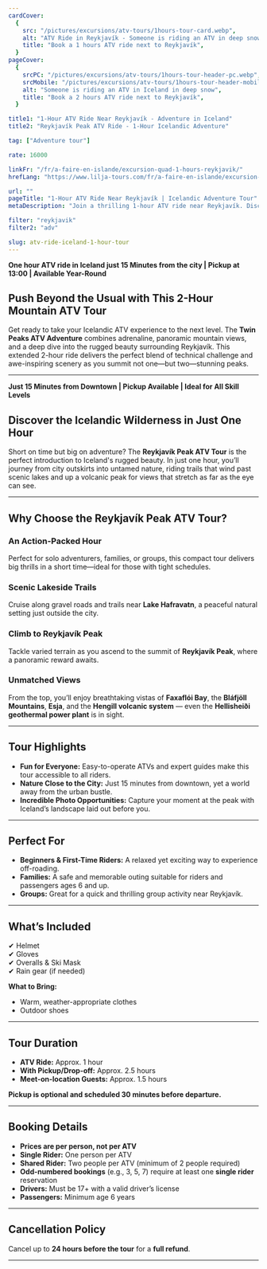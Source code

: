 ```yaml
---
cardCover:
  {
    src: "/pictures/excursions/atv-tours/1hours-tour-card.webp",
    alt: "ATV Ride in Reykjavík - Someone is riding an ATV in deep snow",
    title: "Book a 1 hours ATV ride next to Reykjavík",
  }
pageCover:
  {
    srcPC: "/pictures/excursions/atv-tours/1hours-tour-header-pc.webp",
    srcMobile: "/pictures/excursions/atv-tours/1hours-tour-header-mobile.webp",
    alt: "Someone is riding an ATV in Iceland in deep snow",
    title: "Book a 2 hours ATV ride next to Reykjavík",
  }

title1: "1-Hour ATV Ride Near Reykjavík - Adventure in Iceland"
title2: "Reykjavík Peak ATV Ride - 1-Hour Icelandic Adventure"

tag: ["Adventure tour"]

rate: 16000

linkFr: "/fr/a-faire-en-islande/excursion-quad-1-hours-reykjavik/"
hrefLang: "https://www.lilja-tours.com/fr/a-faire-en-islande/excursion-quad-1-hours-reykjavik/"

url: ""
pageTitle: "1-Hour ATV Ride Near Reykjavík | Icelandic Adventure Tour"
metaDescription: "Join a thrilling 1-hour ATV ride near Reykjavík. Discover Iceland’s rugged beauty, climb Reykjavík Peak, and enjoy stunning views of Faxaflói Bay, Bláfjöll Mountains, and more. Book your adventure!"

filter: "reykjavik"
filter2: "adv"

slug: atv-ride-iceland-1-hour-tour
---
```


**One hour ATV ride in Iceland just 15 Minutes from the city | Pickup at 13:00 | Available Year-Round**

## **Push Beyond the Usual with This 2-Hour Mountain ATV Tour**

Get ready to take your Icelandic ATV experience to the next level. The **Twin Peaks ATV Adventure** combines adrenaline, panoramic mountain views, and a deep dive into the rugged beauty surrounding Reykjavík. This extended 2-hour ride delivers the perfect blend of technical challenge and awe-inspiring scenery as you summit not one—but two—stunning peaks.

---

**Just 15 Minutes from Downtown | Pickup Available | Ideal for All Skill Levels**

## **Discover the Icelandic Wilderness in Just One Hour**

Short on time but big on adventure? The **Reykjavík Peak ATV Tour** is the perfect introduction to Iceland's rugged beauty. In just one hour, you’ll journey from city outskirts into untamed nature, riding trails that wind past scenic lakes and up a volcanic peak for views that stretch as far as the eye can see.

---

## **Why Choose the Reykjavík Peak ATV Tour?**

### **An Action-Packed Hour**

Perfect for solo adventurers, families, or groups, this compact tour delivers big thrills in a short time—ideal for those with tight schedules.

### **Scenic Lakeside Trails**

Cruise along gravel roads and trails near **Lake Hafravatn**, a peaceful natural setting just outside the city.

### **Climb to Reykjavík Peak**

Tackle varied terrain as you ascend to the summit of **Reykjavík Peak**, where a panoramic reward awaits.

### **Unmatched Views**

From the top, you’ll enjoy breathtaking vistas of **Faxaflói Bay**, the **Bláfjöll Mountains**, **Esja**, and the **Hengill volcanic system** — even the **Hellisheiði geothermal power plant** is in sight.

---

## **Tour Highlights**

- **Fun for Everyone:** Easy-to-operate ATVs and expert guides make this tour accessible to all riders.
- **Nature Close to the City:** Just 15 minutes from downtown, yet a world away from the urban bustle.
- **Incredible Photo Opportunities:** Capture your moment at the peak with Iceland’s landscape laid out before you.

---

## **Perfect For**

- **Beginners & First-Time Riders:** A relaxed yet exciting way to experience off-roading.
- **Families:** A safe and memorable outing suitable for riders and passengers ages 6 and up.
- **Groups:** Great for a quick and thrilling group activity near Reykjavík.

---

## **What’s Included**

✔ Helmet  
✔ Gloves  
✔ Overalls & Ski Mask  
✔ Rain gear (if needed)

**What to Bring:**

- Warm, weather-appropriate clothes
- Outdoor shoes

---

## **Tour Duration**

- **ATV Ride:** Approx. 1 hour
- **With Pickup/Drop-off:** Approx. 2.5 hours
- **Meet-on-location Guests:** Approx. 1.5 hours

**Pickup is optional and scheduled 30 minutes before departure.**

---

## **Booking Details**

- **Prices are per person, not per ATV**
- **Single Rider:** One person per ATV
- **Shared Rider:** Two people per ATV (minimum of 2 people required)
- **Odd-numbered bookings** (e.g., 3, 5, 7) require at least one **single rider** reservation
- **Drivers:** Must be 17+ with a valid driver’s license
- **Passengers:** Minimum age 6 years

---

## **Cancellation Policy**

Cancel up to **24 hours before the tour** for a **full refund**.

---

<script type="text/javascript" src="https://widgets.bokun.io/assets/javascripts/apps/build/BokunWidgetsLoader.js?bookingChannelUUID=97236c68-b945-4a96-8587-660bdc4c45fd" async></script>

<div class="bokunWidget" data-src="https://widgets.bokun.io/online-sales/97236c68-b945-4a96-8587-660bdc4c45fd/experience-calendar/86"></div>
